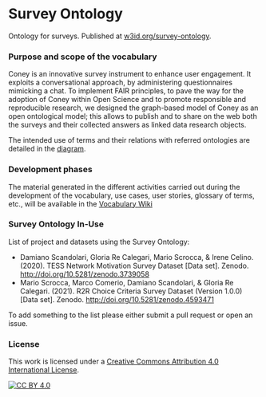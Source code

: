 # Survey Ontology

Ontology for surveys. Published at [w3id.org/survey-ontology](https://w3id.org/survey-ontology). 

### Purpose and scope of the vocabulary

Coney is an innovative survey instrument to enhance user engagement. It exploits a conversational approach, by administering questionnaires mimicking a chat. To implement FAIR principles, to pave the way for the adoption of Coney within Open Science and to promote responsible and reproducible research, we designed the graph-based model of Coney as an open ontological model; this allows to publish and to share on the web both the surveys and their collected answers as linked data research objects.

The intended use of terms and their relations with referred ontologies are detailed in the [diagram](docs/ontology.png).

### Development phases

The material generated in the different activities carried out during the development of the vocabulary, use
cases, user stories, glossary of terms, etc., will be available in the [Vocabulary Wiki](#)

### Survey Ontology In-Use
List of project and datasets using the Survey Ontology:
- Damiano Scandolari, Gloria Re Calegari, Mario Scrocca, & Irene Celino. (2020). TESS Network Motivation Survey Dataset [Data set]. Zenodo. http://doi.org/10.5281/zenodo.3739058
- Mario Scrocca, Marco Comerio, Damiano Scandolari, & Gloria Re Calegari. (2021). R2R Choice Criteria Survey Dataset (Version 1.0.0) [Data set]. Zenodo. http://doi.org/10.5281/zenodo.4593471

To add something to the list please either submit a pull request or open an issue.

### License

This work is licensed under a [Creative Commons Attribution 4.0 International
License](http://creativecommons.org/licenses/by/4.0/).

[![CC BY 4.0](https://i.creativecommons.org/l/by/4.0/88x31.png)](http://creativecommons.org/licenses/by/4.0/)
